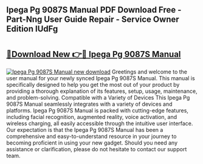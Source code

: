 ## Ipega Pg 9087S Manual PDF Download Free - Part-Nng User Guide Repair - Service Owner Edition IUdFg

# <h2><a href="http://bc2145.oget.top/?id=Ipega+Pg+9087S+Manual">🔗Download New 👉🔴 Ipega Pg 9087S Manual</a></h2>

[![Ipega Pg 9087S Manual new download](https://i.imgur.com/5g1atiW.png)](http://bc2145.oget.top/?id=Ipega+Pg+9087S+Manual)
Greetings and welcome to the user manual for your newly synced Ipega Pg 9087S Manual. This manual is specifically designed to help you get the most out of your product by providing a thorough explanation of its features, setup, usage, maintenance, and problem-solving. Compatible with a Variety of Devices This Ipega Pg 9087S Manual seamlessly integrates with a variety of devices and platforms. Ipega Pg 9087S Manual is packed with cutting-edge features, including facial recognition, augmented reality, voice activation, and wireless charging, all easily accessible through the intuitive user interface. Our expectation is that the Ipega Pg 9087S Manual has been a comprehensive and easy-to-understand resource in your journey to becoming proficient in using your new gadget. Should you need any assistance or clarification, please do not hesitate to contact our support team.
